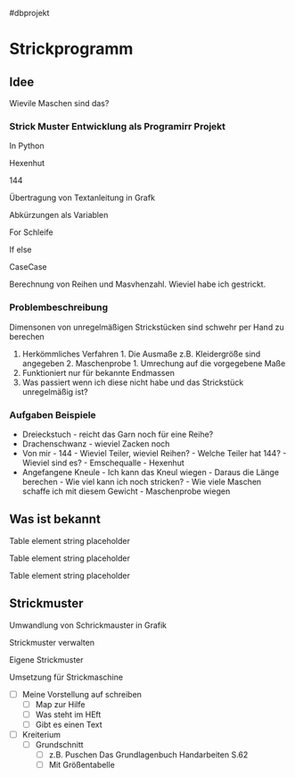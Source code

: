 #dbprojekt
# Strickprogramm

## Idee
Wievile Maschen sind das?

### Strick Muster Entwicklung als Programirr Projekt

In Python

Hexenhut

144

Übertragung von Textanleitung in Grafk

Abkürzungen als Variablen

For Schleife

If else

CaseCase

Berechnung von Reihen und Masvhenzahl. Wieviel habe ich gestrickt.

### Problembeschreibung

Dimensonen von unregelmäßigen Strickstücken sind schwehr per Hand zu berechen

1. Herkömmliches Verfahren
        1. Die Ausmaße z.B. Kleidergröße sind angegeben
        2. Maschenprobe
                1. Umrechung auf die vorgegebene Maße
2. Funktioniert nur für bekannte Endmassen
3. Was passiert wenn ich diese nicht habe und das Strickstück unregelmäßig ist?

### Aufgaben Beispiele

- Dreieckstuch
        - reicht das Garn noch für eine Reihe?
- Drachenschwanz
        - wieviel Zacken noch
- Von mir
        - 144
                - Wieviel Teiler, wieviel Reihen?
                        - Welche Teiler hat 144?
                        - Wieviel sind es?
        - Emschequalle
        - Hexenhut
- Angefangene Kneule
        - Ich kann das Kneul wiegen
        - Daraus die Länge berechen
                - Wie viel kann ich noch stricken?
                        - Wie viele Maschen schaffe ich mit diesem Gewicht
                        - Maschenprobe wiegen

## Was ist bekannt

Table element string placeholder

Table element string placeholder

Table element string placeholder

## Strickmuster

Umwandlung von Schrickmauster in Grafik 

Strickmuster verwalten

Eigene Strickmuster

Umsetzung für Strickmaschine


- [ ] Meine Vorstellung auf schreiben
    - [ ] Map zur Hilfe
    - [ ] Was steht im HEft
    - [ ] Gibt es einen Text

- [ ] Kreiterium
    - [ ] Grundschnitt
        - [ ] z.B. Puschen Das Grundlagenbuch Handarbeiten S.62
        - [ ] Mit Größentabelle